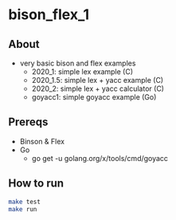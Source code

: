# bison_flex_1

## About

* very basic bison and flex examples
  * 2020_1: simple lex example (C)
  * 2020_1.5: simple lex + yacc example (C)
  * 2020_2: simple lex + yacc calculator (C)
  * goyacc1: simple goyacc example (Go)

## Prereqs

* Binson & Flex
* Go
  * go get -u golang.org/x/tools/cmd/goyacc

## How to run

```bash
make test
make run
```
